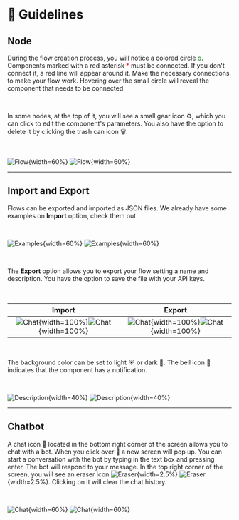 # 📝 Guidelines

## Node
During the flow creation process, you will notice a colored circle <span style="color:green">o</span>. Components marked with a red asterisk <span style="color:red">*</span> must be connected. If you don't connect it, a red line will appear around it. Make the necessary connections to make your flow work. Hovering over the small circle will reveal the component that needs to be connected.

<br>

In some nodes, at the top of it, you will see a small gear icon ⚙️, which you can click to edit the component's parameters. You also have the option to delete it by clicking the trash can icon 🗑️.

<br>

![Flow](img/single_node/guideline2.png#only-dark){width=60%}
![Flow](img/single_node/guideline.png#only-light){width=60%}

---
## Import and Export
Flows can be exported and imported as JSON files. We already have some examples on **Import** option, check them out.

<br>

![Examples](img/examples2.png#only-dark){width=60%}
![Examples](img/examples.png#only-light){width=60%}

<br>

The **Export** option allows you to export your flow setting a name and description. You have the option to save the file with your API keys.

<br>

Import            |  Export
:-------------------------:|:-------------------------:
![Chat](img/import.png#only-light){width=100%}![Chat](img/import2.png#only-dark){width=100%}  |![Chat](img/export.png#only-light){width=100%}![Chat](img/export2.png#only-dark){width=100%}

<br>

The background color can be set to light ☀️ or dark 🌙. The bell icon 🔔 indicates that the component has a notification.

<br>

![Description](img/single_node/import_export.png#only-light){width=40%}
![Description](img/single_node/import_export2.png#only-dark){width=40%}

---
## Chatbot

A chat icon 💬 located in the bottom right corner of the screen allows you to chat with a bot. When you click over 💬 a new screen will pop up. You can start a conversation with the bot by typing in the text box and pressing enter. The bot will respond to your message. In the top right corner of the screen, you will see an eraser icon ![Eraser](img/eraser.png#only-light){width=2.5%} ![Eraser](img/eraser2.png#only-dark){width=2.5%}. Clicking on it will clear the chat history.

<br>

![Chat](img/chat.png#only-light){width=60%}
![Chat](img/chat2.png#only-dark){width=60%}




